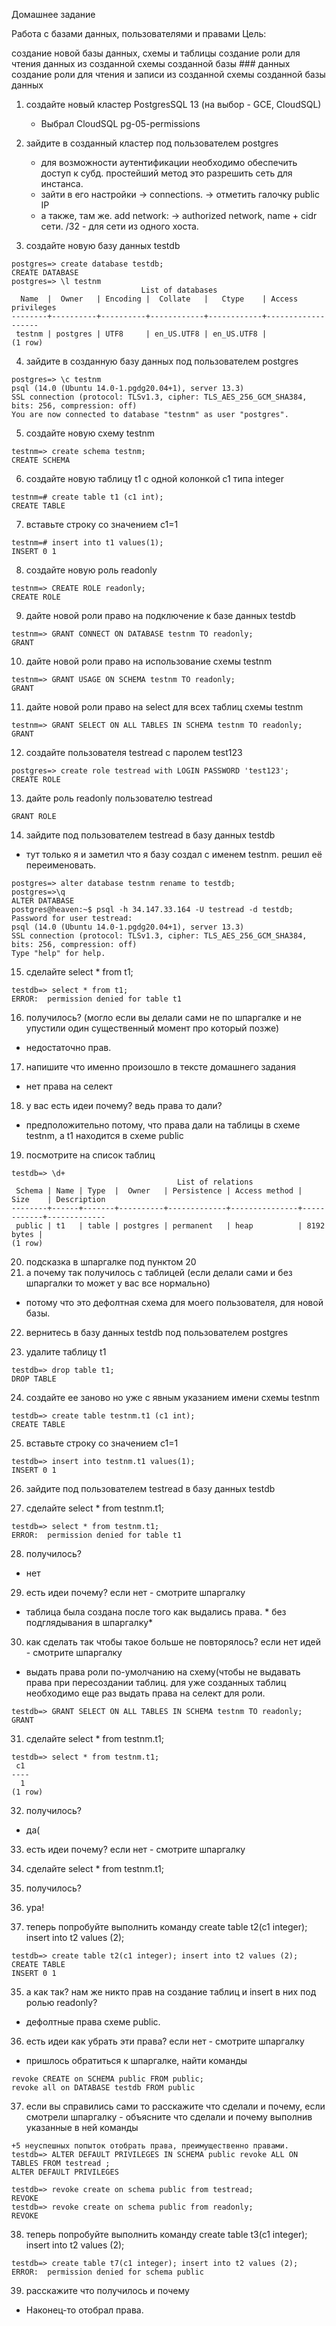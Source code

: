 Домашнее задание

Работа с базами данных, пользователями и правами
Цель:

создание новой базы данных, схемы и таблицы
создание роли для чтения данных из созданной схемы созданной базы ### данных
создание роли для чтения и записи из созданной схемы созданной базы данных

1. создайте новый кластер PostgresSQL 13 (на выбор - GCE, CloudSQL)
	- Выбрал CloudSQL 
	pg-05-permissions 

2. зайдите в созданный кластер под пользователем postgres
	- для возможности аутентификации необходимо обеспечить доступ к субд. простейший метод это разрешить сеть для инстанса. 
	- зайти в его настройки -> connections. -> отметить галочку public IP 
	- а также, там же. add network: 
	-> authorized network,  name + cidr сети. /32 - для сети из одного хоста.
3. создайте новую базу данных testdb
	
```
postgres=> create database testdb;
CREATE DATABASE
postgres=> \l testnm
                             List of databases
  Name  |  Owner   | Encoding |  Collate   |   Ctype    | Access privileges 
--------+----------+----------+------------+------------+-------------------
 testnm | postgres | UTF8     | en_US.UTF8 | en_US.UTF8 | 
(1 row)
```

4. зайдите в созданную базу данных под пользователем postgres

```
postgres=> \c testnm
psql (14.0 (Ubuntu 14.0-1.pgdg20.04+1), server 13.3)
SSL connection (protocol: TLSv1.3, cipher: TLS_AES_256_GCM_SHA384, bits: 256, compression: off)
You are now connected to database "testnm" as user "postgres".
```

5. создайте новую схему testnm

```
testnm=> create schema testnm;
CREATE SCHEMA
```

6. создайте новую таблицу t1 с одной колонкой c1 типа integer

```
testnm=# create table t1 (c1 int);
CREATE TABLE
```

7. вставьте строку со значением c1=1

```
testnm=# insert into t1 values(1);
INSERT 0 1
```

8. создайте новую роль readonly

```
testnm=> CREATE ROLE readonly;
CREATE ROLE
```

9. дайте новой роли право на подключение к базе данных testdb

```
testnm=> GRANT CONNECT ON DATABASE testnm TO readonly;
GRANT
```

10. дайте новой роли право на использование схемы testnm

```
testnm=> GRANT USAGE ON SCHEMA testnm TO readonly;
GRANT
```

11. дайте новой роли право на select для всех таблиц схемы testnm

```
testnm=> GRANT SELECT ON ALL TABLES IN SCHEMA testnm TO readonly;
GRANT
```

12. создайте пользователя testread с паролем test123

```
postgres=> create role testread with LOGIN PASSWORD 'test123';
CREATE ROLE
```

13. дайте роль readonly пользователю testread

```postgres=> grant readonly to testread;
GRANT ROLE
```

14. зайдите под пользователем testread в базу данных testdb
 - тут только я и заметил что я базу создал с именем testnm. 
решил её переименовать. 
```
postgres=> alter database testnm rename to testdb;
postgres=>\q
ALTER DATABASE
postgres@heaven:~$ psql -h 34.147.33.164 -U testread -d testdb; 
Password for user testread: 
psql (14.0 (Ubuntu 14.0-1.pgdg20.04+1), server 13.3)
SSL connection (protocol: TLSv1.3, cipher: TLS_AES_256_GCM_SHA384, bits: 256, compression: off)
Type "help" for help.
```

15. сделайте select * from t1;

```
testdb=> select * from t1;
ERROR:  permission denied for table t1
```

16. получилось? (могло если вы делали сами не по шпаргалке и не упустили один существенный момент про который позже)
 - недостаточно прав.
17. напишите что именно произошло в тексте домашнего задания
  - нет права на селект
18. у вас есть идеи почему? ведь права то дали?
  -  предположительно потому, что права дали на таблицы в схеме testnm, а t1 находится в схеме public
19. посмотрите на список таблиц

```
testdb=> \d+
                                     List of relations
 Schema | Name | Type  |  Owner   | Persistence | Access method |    Size    | Description 
--------+------+-------+----------+-------------+---------------+------------+-------------
 public | t1   | table | postgres | permanent   | heap          | 8192 bytes | 
(1 row)
```

20. подсказка в шпаргалке под пунктом 20
21. а почему так получилось с таблицей (если делали сами и без шпаргалки то может у вас все нормально)
   - потому что это дефолтная схема для моего пользователя, для новой базы.
22. вернитесь в базу данных testdb под пользователем postgres

23. удалите таблицу t1
```
testdb=> drop table t1;
DROP TABLE
```

24. создайте ее заново но уже с явным указанием имени схемы testnm

```
testdb=> create table testnm.t1 (c1 int);
CREATE TABLE
```

25. вставьте строку со значением c1=1

```
testdb=> insert into testnm.t1 values(1);
INSERT 0 1
```
26. зайдите под пользователем testread в базу данных testdb

27. сделайте select * from testnm.t1;
```
testdb=> select * from testnm.t1;
ERROR:  permission denied for table t1
```

28. получилось?
  -  нет
29. есть идеи почему? если нет - смотрите шпаргалку
  -  таблица была создана после того как выдались права. * без подглядывания в шпаргалку*
30. как сделать так чтобы такое больше не повторялось? если нет идей - смотрите шпаргалку
  - выдать права роли по-умолчанию на схему(чтобы не выдавать права при пересоздании таблиц. для уже созданных таблиц необходимо еще раз выдать права на селект для роли.
```
testdb=> GRANT SELECT ON ALL TABLES IN SCHEMA testnm TO readonly;
GRANT
```
31. сделайте select * from testnm.t1;
```
testdb=> select * from testnm.t1;
 c1 
----
  1
(1 row)
```

32. получилось?
 - да(
33. есть идеи почему? если нет - смотрите шпаргалку
31. сделайте select * from testnm.t1;
32. получилось?
33. ура!

34. теперь попробуйте выполнить команду create table t2(c1 integer); insert into t2 values (2);
```
testdb=> create table t2(c1 integer); insert into t2 values (2);
CREATE TABLE
INSERT 0 1
```
35. а как так? нам же никто прав на создание таблиц и insert в них под ролью readonly?
 - дефолтные права схеме public. 
36. есть идеи как убрать эти права? если нет - смотрите шпаргалку
 - пришлось обратиться к шпаргалке, найти команды
```
revoke CREATE on SCHEMA public FROM public; 
revoke all on DATABASE testdb FROM public
```

37. если вы справились сами то расскажите что сделали и почему, если смотрели шпаргалку - объясните что сделали и почему выполнив указанные в ней команды
```
+5 неуспешных попыток отобрать права, преимущественно правами.
testdb=> ALTER DEFAULT PRIVILEGES IN SCHEMA public revoke ALL ON TABLES FROM testread ;
ALTER DEFAULT PRIVILEGES

testdb=> revoke create on schema public from testread;
REVOKE
testdb=> revoke create on schema public from readonly;
REVOKE
```

38. теперь попробуйте выполнить команду create table t3(c1 integer); insert into t2 values (2);
```
testdb=> create table t7(c1 integer); insert into t2 values (2);
ERROR:  permission denied for schema public
```
39. расскажите что получилось и почему 
- Наконец-то отобрал права. 
